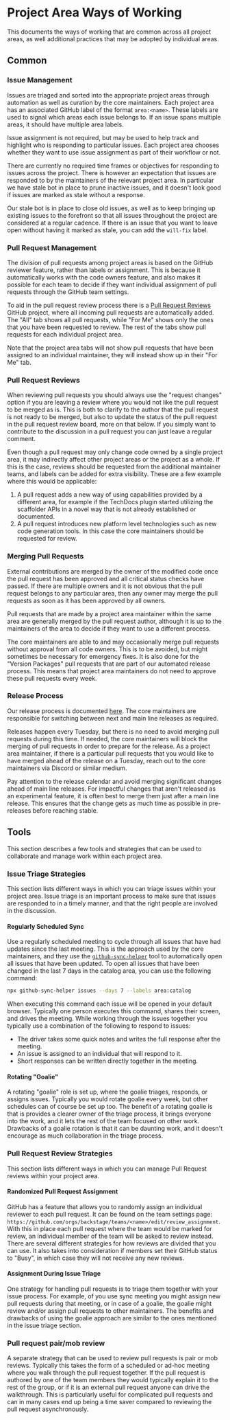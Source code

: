 # Project Area Ways of Working

This documents the ways of working that are common across all project areas, as
well additional practices that may be adopted by individual areas.

## Common

### Issue Management

Issues are triaged and sorted into the appropriate project areas through
automation as well as curation by the core maintainers. Each project area has an
associated GitHub label of the format `area:<name>`. These labels are used to
signal which areas each issue belongs to. If an issue spans multiple areas, it
should have multiple area labels.

Issue assignment is not required, but may be used to help track and highlight
who is responding to particular issues. Each project area chooses whether they
want to use issue assignment as part of their workflow or not.

There are currently no required time frames or objectives for responding to
issues across the project. There is however an expectation that issues are
responded to by the maintainers of the relevant project area. In particular we
have stale bot in place to prune inactive issues, and it doesn't look good if
issues are marked as stale without a response.

Our stale bot is in place to close old issues, as well as to keep bringing up
existing issues to the forefront so that all issues throughout the project are
considered at a regular cadence. If there is an issue that you want to leave
open without having it marked as stale, you can add the `will-fix` label.

### Pull Request Management

The division of pull requests among project areas is based on the GitHub reviewer
feature, rather than labels or assignment. This is because it automatically
works with the code owners feature, and also makes it possible for each team to
decide if they want individual assignment of pull requests through the GitHub
team settings.

To aid in the pull request review process there is a
[Pull Request Reviews](https://github.com/orgs/backstage/projects/2) GitHub
project, where all incoming pull requests are automatically added. The "All" tab
shows all pull requests, while "For Me" shows only the ones that you have been
requested to review. The rest of the tabs show pull requests for each individual
project area.

Note that the project area tabs will not show pull requests that have been
assigned to an individual maintainer, they will instead show up in their "For
Me" tab.

### Pull Request Reviews

When reviewing pull requests you should always use the "request changes" option
if you are leaving a review where you would not like the pull request to be
merged as is. This is both to clarify to the author that the pull request is not
ready to be merged, but also to update the status of the pull request in the
pull request review board, more on that below. If you simply want to contribute
to the discussion in a pull request you can just leave a regular comment.

Even though a pull request may only change code owned by a single project area,
it may indirectly affect other project areas or the project as a whole. If this
is the case, reviews should be requested from the additional maintainer teams,
and labels can be added for extra visibility. These are a few example where this
would be applicable:

1. A pull request adds a new way of using capabilities provided by a different
   area, for example if the TechDocs plugin started utilizing the scaffolder
   APIs in a novel way that is not already established or documented.
1. A pull request introduces new platform level technologies such as new code
   generation tools. In this case the core maintainers should be requested for
   review.

### Merging Pull Requests

External contributions are merged by the owner of the modified code once the
pull request has been approved and all critical status checks have passed. If
there are multiple owners and it is not obvious that the pull request belongs to
any particular area, then any owner may merge the pull requests as soon as it
has been approved by all owners.

Pull requests that are made by a project area maintainer within the same area
are generally merged by the pull request author, although it is up to the
maintainers of the area to decide if they want to use a different process.

The core maintainers are able to and may occasionally merge pull requests
without approval from all code owners. This is to be avoided, but might
sometimes be necessary for emergency fixes. It is also done for the "Version
Packages" pull requests that are part of our automated release process. This
means that project area maintainers do not need to approve these pull requests
every week.

### Release Process

Our release process is documented
[here](https://github.com/backstage/backstage/blob/master/docs/publishing.md).
The core maintainers are responsible for switching between next and main line
releases as required.

Releases happen every Tuesday, but there is no need to avoid merging pull
requests during this time. If needed, the core maintainers will block the
merging of pull requests in order to prepare for the release. As a project area
maintainer, if there is a particular pull requests that you would like to have
merged ahead of the release on a Tuesday, reach out to the core maintainers via
Discord or similar medium.

Pay attention to the release calendar and avoid merging significant changes
ahead of main line releases. For impactful changes that aren't released as an
experimental feature, it is often best to merge them just after a main line
release. This ensures that the change gets as much time as possible in
pre-releases before reaching stable.

## Tools

This section describes a few tools and strategies that can be used to
collaborate and manage work within each project area.

### Issue Triage Strategies

This section lists different ways in which you can triage issues within your
project area. Issue triage is an important process to make sure that issues are
responded to in a timely manner, and that the right people are involved in the
discussion.

#### Regularly Scheduled Sync

Use a regularly scheduled meeting to cycle through all issues that have had
updates since the last meeting. This is the approach used by the core
maintainers, and they use the
[`github-sync-helper`](https://github.com/benjdlambert/github-sync-helper) tool
to automatically open all issues that have been updated. To open all issues that
have been changed in the last 7 days in the catalog area, you can use the
following command:

```bash
npx github-sync-helper issues --days 7 --labels area:catalog
```

When executing this command each issue will be opened in your default browser.
Typically one person executes this command, shares their screen, and drives the
meeting. While working through the issues together you typically use a
combination of the following to respond to issues:

- The driver takes some quick notes and writes the full response after the
  meeting.
- An issue is assigned to an individual that will respond to it.
- Short responses can be written directly together in the meeting.

#### Rotating "Goalie"

A rotating "goalie" role is set up, where the goalie triages, responds, or
assigns issues. Typically you would rotate goalie every week, but other
schedules can of course be set up too. The benefit of a rotating goalie is that
is provides a clearer owner of the triage process, it brings everyone into the
work, and it lets the rest of the team focused on other work. Drawbacks of a
goalie rotation is that it can be daunting work, and it doesn't encourage as
much collaboration in the triage process.

### Pull Request Review Strategies

This section lists different ways in which you can manage Pull Request reviews
within your project area.

#### Randomized Pull Request Assignment

GitHub has a feature that allows you to randomly assign an individual reviewer
to each pull request. It can be found on the team settings page:
`https://github.com/orgs/backstage/teams/<name>/edit/review_assignment`. With
this in place each pull request where the team would be marked for review, an
individual member of the team will be asked to review instead. There are several
different strategies for how reviews are divided that you can use. It also takes
into consideration if members set their GitHub status to "Busy", in which case
they will not receive any new reviews.

#### Assignment During Issue Triage

One strategy for handling pull requests is to triage them together with your
issue process. For example, of you use sync meeting you might assign new pull
requests during that meeting, or in case of a goalie, the goalie might review
and/or assign pull requests to other maintainers. The benefits and drawbacks of
using the goalie approach are similar to the ones mentioned in the issue triage
section.

### Pull request pair/mob review

A separate strategy that can be used to review pull requests is pair or mob
reviews. Typically this takes the form of a scheduled or ad-hoc meeting where
you walk through the pull request together. If the pull request is authored by
one of the team members they would typically explain it to the rest of the group,
or if it is an external pull request anyone can drive the walkthrough. This is
particularly useful for complicated pull requests and can in many cases end up
being a time saver compared to reviewing the pull request asynchronously.
